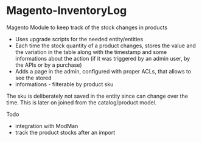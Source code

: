 # Magento-InventoryLog
Magento Module to keep track of the stock changes in products

  - Uses upgrade scripts for the needed entity/entities
  - Each time the stock quantity of a product changes, stores the value and the variation in
the table along with the timestamp and some informations about the action (if it was
triggered by an admin user, by the APIs or by a purchase)
  - Adds a page in the admin, configured with proper ACLs, that allows to see the stored
  - informations - filterable by product sku

The sku is deliberately not saved in the entity since can change over the time. This is later on joined from the catalog/product model.

Todo
  - integration with ModMan
  - track the product stocks after an import
